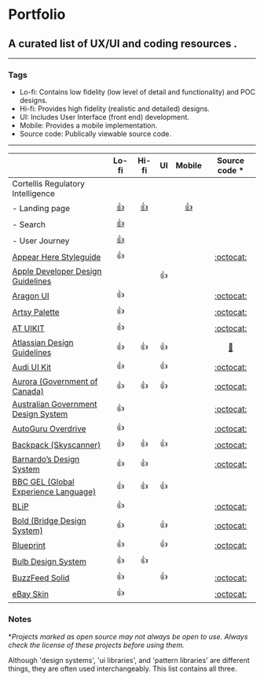 # Portfolio

## A curated list of UX/UI and coding resources .

---

### Tags

- Lo-fi: Contains low fidelity (low level of detail and functionality) and POC designs.
- Hi-fi: Provides high fidelity (realistic and detailed) designs.
- UI: Includes User Interface (front end) development.
- Mobile: Provides a mobile implementation.
- Source code: Publically viewable source code.

---

|                                                                                   | Lo-fi      | Hi-fi        | UI            | Mobile |                                   Source code \*                                   |
| --------------------------------------------------------------------------------- | :--------: | :----------: | :-----------: | :-:    |:--------------------------------------------------------------------------------: |
| Cortellis Regulatory Intelligence                                                 |            |              |               |        |                                                                            |
| - Landing page                                                                    |[👍](https://fv7n8d.axshare.com/ri.html)|[👍](https://clarivate.invisionapp.com/share/2QRSUHUNBTY#/370888312_RI_Landing_Page)| |[👍](https://clarivate.invisionapp.com/share/4KSYJTCA27Y#/361995396_splash_Screen)||
| - Search                                                                          |[👍](https://buhlke.axshare.com/search_ri_enhanced.html)|||||
| - User Journey                                                                    |[👍](https://pppgvw.axshare.com/all.html)|||||
| [Appear Here Styleguide](https://bloom.appearhere.co.uk/)                         |     👍     |              |               |  |                [:octocat:](https://github.com/appearhere/bloom)                  |
| [Apple Developer Design Guidelines](https://developer.apple.com/design/)          |            |              |      👍       |  |                                                                                  |
| [Aragon UI](https://ui.aragon.org/)                                               |     👍     |              |               | |                 [:octocat:](https://github.com/aragon/aragon-ui)                  |
| [Artsy Palette](https://palette.artsy.net/)                                       |     👍     |              |               |  |                 [:octocat:](https://github.com/artsy/palette)                    |
| [AT UIKIT](https://at-ui.github.io/at-ui/#/en)                                    |     👍     |              |               |   |                 [:octocat:](https://github.com/at-ui/at-ui)                     |
| [Atlassian Design Guidelines](https://atlassian.design)                           |     👍     |      👍      |      👍       |  |  [:space_invader:](https://bitbucket.org/atlassian/atlaskit-mk-2/src/master/)    |
| [Audi UI Kit](https://www.audi.com/ci/en/guides/user-interface/introduction.html) |     👍     |              |      👍       |  |                  [:octocat:](https://github.com/audi/audi-ui)                    |
| [Aurora (Government of Canada)](https://design.gccollab.ca/)                      |     👍     |      👍      |      👍       |  |         [:octocat:](https://github.com/gctools-outilsgc/design-system)           |
| [Australian Government Design System](https://designsystem.gov.au/)               |     👍     |              |               |  |        [:octocat:](https://github.com/govau/design-system-components/)           |
| [AutoGuru Overdrive](http://overdrive.autoguru.io/)                               |     👍     |              |               |  |             [:octocat:](https://github.com/autoguru-au/overdrive)                |
| [Backpack (Skyscanner)](https://skyscanner.design/)                               |     👍     |      👍      |      👍       |  |              [:octocat:](https://github.com/skyscanner/backpack)                 |
| [Barnardo’s Design System](https://design-system.barnardos.org.uk)                |     👍     |      👍      |               |  |            [:octocat:](https://github.com/barnardos/design-system)               |
| [BBC GEL (Global Experience Language)](https://www.bbc.co.uk/gel)                 |     👍     |      👍      |      👍       |  |                                                                                  |
| [BLiP](https://design.blip.ai/)                                                   |     👍     |              |               | |               [:octocat:](https://github.com/takenet/blip-toolkit)                |
| [Bold (Bridge Design System)](https://bold.bridge.ufsc.br/)                       |     👍     |              |      👍       |  |             [:octocat:](https://github.com/laboratoriobridge/bold)               |
| [Blueprint](https://blueprintjs.com/)                                             |     👍     |              |      👍       |  |               [:octocat:](https://github.com/palantir/blueprint)                 |
| [Bulb Design System](https://design.bulb.co.uk/)                                  |     👍     |      👍      |               | |                                                                                   |
| [BuzzFeed Solid](https://solid.buzzfeed.com/)                                     |     👍     |              |      👍       | |                  [:octocat:](https://github.com/buzzfeed/solid)                   |
| [eBay Skin](https://ebay.github.io/skin/)                                         |     👍     |              |               |  |                   [:octocat:](https://github.com/eBay/skin)                      |

### Notes

\*_Projects marked as open source may not always be open to use. Always check the license of these projects before using them._

Although 'design systems', 'ui libraries', and 'pattern libraries' are different things, they are often used interchangeably. This list contains all three.
